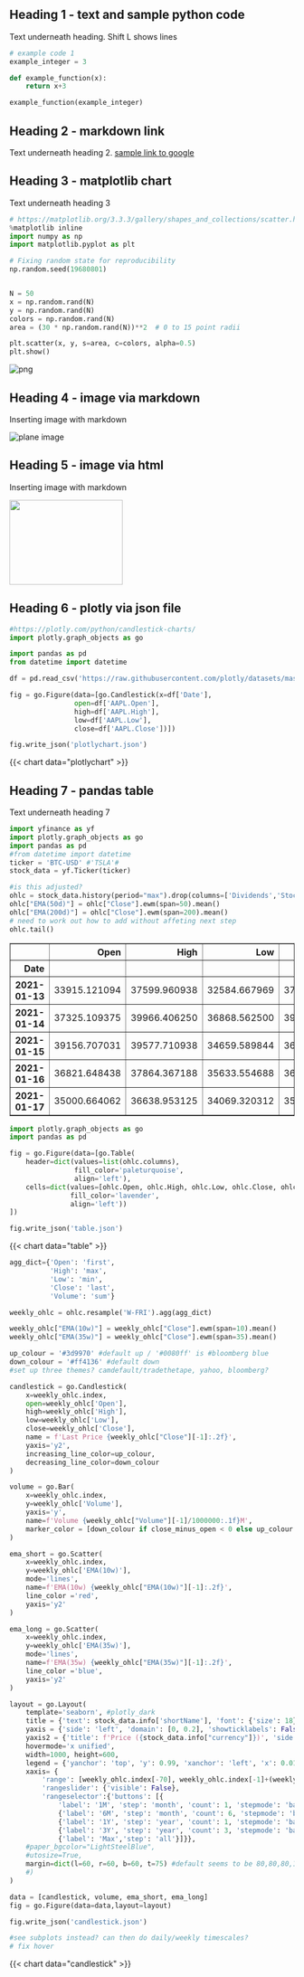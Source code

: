 ## Heading 1 - text and sample python code

Text underneath heading. Shift L shows lines


```python
# example code 1
example_integer = 3

def example_function(x):
    return x+3

example_function(example_integer)
```

## Heading 2 - markdown link

Text underneath heading 2. [sample link to google](www.google.com)

## Heading 3 - matplotlib chart

Text underneath heading 3


```python
# https://matplotlib.org/3.3.3/gallery/shapes_and_collections/scatter.html#sphx-glr-gallery-shapes-and-collections-scatter-py
%matplotlib inline
import numpy as np
import matplotlib.pyplot as plt

# Fixing random state for reproducibility
np.random.seed(19680801)


N = 50
x = np.random.rand(N)
y = np.random.rand(N)
colors = np.random.rand(N)
area = (30 * np.random.rand(N))**2  # 0 to 15 point radii

plt.scatter(x, y, s=area, c=colors, alpha=0.5)
plt.show()
```


![png](./sample_note_4_0.png)


## Heading 4 - image via markdown

Inserting image with markdown

![plane image](plane.jpg)

## Heading 5 - image via html

Inserting image with markdown

<img src="plane.jpg" width=200 height=150 />

## Heading 6 - plotly via json file


```python
#https://plotly.com/python/candlestick-charts/
import plotly.graph_objects as go

import pandas as pd
from datetime import datetime

df = pd.read_csv('https://raw.githubusercontent.com/plotly/datasets/master/finance-charts-apple.csv')

fig = go.Figure(data=[go.Candlestick(x=df['Date'],
                open=df['AAPL.Open'],
                high=df['AAPL.High'],
                low=df['AAPL.Low'],
                close=df['AAPL.Close'])])

fig.write_json('plotlychart.json')
```

{{< chart data="plotlychart" >}} 

## Heading 7 - pandas table

Text underneath heading 7


```python
import yfinance as yf
import plotly.graph_objects as go
import pandas as pd
#from datetime import datetime
ticker = 'BTC-USD' #'TSLA'#
stock_data = yf.Ticker(ticker)

#is this adjusted?
ohlc = stock_data.history(period="max").drop(columns=['Dividends','Stock Splits'])
ohlc["EMA(50d)"] = ohlc["Close"].ewm(span=50).mean()
ohlc["EMA(200d)"] = ohlc["Close"].ewm(span=200).mean()
# need to work out how to add without affeting next step
ohlc.tail()
```




<div>
<style scoped>
    .dataframe tbody tr th:only-of-type {
        vertical-align: middle;
    }

    .dataframe tbody tr th {
        vertical-align: top;
    }

    .dataframe thead th {
        text-align: right;
    }
</style>
<table border="1" class="dataframe">
  <thead>
    <tr style="text-align: right;">
      <th></th>
      <th>Open</th>
      <th>High</th>
      <th>Low</th>
      <th>Close</th>
      <th>Volume</th>
      <th>EMA(50d)</th>
      <th>EMA(200d)</th>
    </tr>
    <tr>
      <th>Date</th>
      <th></th>
      <th></th>
      <th></th>
      <th></th>
      <th></th>
      <th></th>
      <th></th>
    </tr>
  </thead>
  <tbody>
    <tr>
      <th>2021-01-13</th>
      <td>33915.121094</td>
      <td>37599.960938</td>
      <td>32584.667969</td>
      <td>37316.359375</td>
      <td>69364315979</td>
      <td>26998.719244</td>
      <td>17341.674031</td>
    </tr>
    <tr>
      <th>2021-01-14</th>
      <td>37325.109375</td>
      <td>39966.406250</td>
      <td>36868.562500</td>
      <td>39187.328125</td>
      <td>63615990033</td>
      <td>27476.703906</td>
      <td>17559.043724</td>
    </tr>
    <tr>
      <th>2021-01-15</th>
      <td>39156.707031</td>
      <td>39577.710938</td>
      <td>34659.589844</td>
      <td>36825.367188</td>
      <td>67760757880</td>
      <td>27843.318153</td>
      <td>17750.748435</td>
    </tr>
    <tr>
      <th>2021-01-16</th>
      <td>36821.648438</td>
      <td>37864.367188</td>
      <td>35633.554688</td>
      <td>36178.140625</td>
      <td>57706187875</td>
      <td>28170.173936</td>
      <td>17934.105571</td>
    </tr>
    <tr>
      <th>2021-01-17</th>
      <td>35000.664062</td>
      <td>36638.953125</td>
      <td>34069.320312</td>
      <td>35200.972656</td>
      <td>58217975808</td>
      <td>28445.891533</td>
      <td>18105.915194</td>
    </tr>
  </tbody>
</table>
</div>




```python
import plotly.graph_objects as go
import pandas as pd

fig = go.Figure(data=[go.Table(
    header=dict(values=list(ohlc.columns),
                fill_color='paleturquoise',
                align='left'),
    cells=dict(values=[ohlc.Open, ohlc.High, ohlc.Low, ohlc.Close, ohlc['Volume'], ohlc['EMA(50d)'], ohlc['EMA(200d)']],
               fill_color='lavender',
               align='left'))
])

fig.write_json('table.json')
```

{{< chart data="table" >}} 


```python
agg_dict={'Open': 'first',
          'High': 'max',
          'Low': 'min',
          'Close': 'last',
          'Volume': 'sum'}

weekly_ohlc = ohlc.resample('W-FRI').agg(agg_dict)

weekly_ohlc["EMA(10w)"] = weekly_ohlc["Close"].ewm(span=10).mean()
weekly_ohlc["EMA(35w)"] = weekly_ohlc["Close"].ewm(span=35).mean()

up_colour = '#3d9970' #default up / '#0080ff' is #bloomberg blue
down_colour = '#ff4136' #default down
#set up three themes? camdefault/tradethetape, yahoo, bloomberg?

candlestick = go.Candlestick(
    x=weekly_ohlc.index,
    open=weekly_ohlc['Open'],
    high=weekly_ohlc['High'],
    low=weekly_ohlc['Low'],
    close=weekly_ohlc['Close'],
    name = f'Last Price {weekly_ohlc["Close"][-1]:.2f}',
    yaxis='y2',
    increasing_line_color=up_colour,
    decreasing_line_color=down_colour
)

volume = go.Bar(
    x=weekly_ohlc.index, 
    y=weekly_ohlc['Volume'],
    yaxis='y',
    name=f'Volume {weekly_ohlc["Volume"][-1]/1000000:.1f}M',
    marker_color = [down_colour if close_minus_open < 0 else up_colour for close_minus_open in (weekly_ohlc['Close']-weekly_ohlc['Open']).tolist()]
)

ema_short = go.Scatter(
    x=weekly_ohlc.index, 
    y=weekly_ohlc['EMA(10w)'],
    mode='lines',
    name=f'EMA(10w) {weekly_ohlc["EMA(10w)"][-1]:.2f}',
    line_color ='red',
    yaxis='y2'
)

ema_long = go.Scatter(
    x=weekly_ohlc.index, 
    y=weekly_ohlc['EMA(35w)'],
    mode='lines',
    name=f'EMA(35w) {weekly_ohlc["EMA(35w)"][-1]:.2f}',
    line_color ='blue',
    yaxis='y2'
) 

layout = go.Layout(
    template='seaborn', #plotly_dark
    title = {'text': stock_data.info['shortName'], 'font': {'size': 18}},
    yaxis = {'side': 'left', 'domain': [0, 0.2], 'showticklabels': False},
    yaxis2 = {'title': f'Price ({stock_data.info["currency"]})', 'side':'right', 'domain': [0.2,  1]}, #'type': 'log', 
    hovermode='x unified',
    width=1000, height=600,
    legend = {'yanchor': 'top', 'y': 0.99, 'xanchor': 'left', 'x': 0.01},
    xaxis= {
        'range': [weekly_ohlc.index[-70], weekly_ohlc.index[-1]+(weekly_ohlc.index[-1]-weekly_ohlc.index[-2])], #default range - 70 bars adds space on right
        'rangeslider': {'visible': False},
        'rangeselector':{'buttons': [{
            'label': '1M', 'step': 'month', 'count': 1, 'stepmode': 'backward'},
            {'label': '6M', 'step': 'month', 'count': 6, 'stepmode': 'backward'},
            {'label': '1Y', 'step': 'year', 'count': 1, 'stepmode': 'backward'},
            {'label': '3Y', 'step': 'year', 'count': 3, 'stepmode': 'backward'},
            {'label': 'Max','step': 'all'}]}},
    #paper_bgcolor="LightSteelBlue",
    #utosize=True,
    margin=dict(l=60, r=60, b=60, t=75) #default seems to be 80,80,80,100
    #)
)

data = [candlestick, volume, ema_short, ema_long]
fig = go.Figure(data=data,layout=layout)

fig.write_json('candlestick.json')

#see subplots instead? can then do daily/weekly timescales?
# fix hover
```

{{< chart data="candlestick" >}} 
